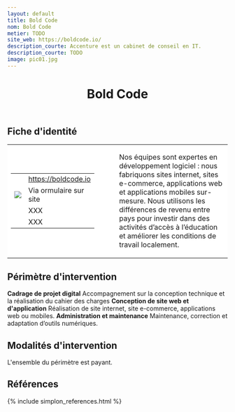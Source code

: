```yaml
---
layout: default
title: Bold Code
nom: Bold Code
metier: TODO
site_web: https://boldcode.io/
description_courte: Accenture est un cabinet de conseil en IT.
description_courte: TODO
image: pic01.jpg
---
```


<header>
	<h1> Bold Code </h1>
</header>

<div class="main">
	<h2> Fiche d'identité </h2>
	<table style="border-collapse: collapse;">
		<tr style="border: none; background-color:#FFFFFF;">
			<td style="border: none; background-color:#FFFFFF;width:20%;height:80%;">
				<div class="fiche_contact" style="">
					<table style="border-collapse: collapse;">
						<tr class="site_web" style="border: none; background-color:#FFFFFF;">
							<td style="border: none;">
								<img src="" class="fiche_icone"/>
							</td>
							<td style="border: none;">
								<a href="https://boldcode.io">https://boldcode.io</a>
							</td>
						</tr>
						<tr class="contact" style="border: none; background-color:#FFFFFF;">
							<td style="border: none;display: table-cell;">
								<img src="{{site.url}}{{site.baseurl}}/images/email_icon.png" class="image" style="max-width:150%;vertical-align: middle;"/>
							</td>
							<td style="border: none;">
								Via ormulaire sur site
							</td>
						</tr>
						<tr class="telephone" style="border: none; background-color:#FFFFFF;">
							<td style="border: none;">
								<img src="" class="fiche_icone"/>
							</td>
							<td style="border: none;">
								XXX
							</td>
						</tr>
						<tr class="zone" style="border: none; background-color:#FFFFFF;">
							<td style="border: none;">
								<img src="" class="fiche_icone"/>
							</td>
							<td style="border: none;">
								XXX
							</td>
						</tr>
					</table>
				</div>
			</td>
			<td style="width:10%;"/>
			<td style="background-color:#FFFFFF; width:60%;">
				<div class="fiche_identite">
					<p style="font-weight:normal;">
					Nos équipes sont expertes en développement logiciel : nous fabriquons sites internet, sites e-commerce, applications web et applications mobiles sur-mesure. Nous utilisons les différences de revenu entre pays pour investir dans des activités d’accès à l’éducation et améliorer les conditions de travail localement.
					</p>
				</div>
			</td>
		</tr>
	</table>
	<div class="perimetre_intervention">
		<h2> Périmètre d'intervention </h2>
		<strong>Cadrage de projet digital</strong>
		Accompagnement sur la conception technique et la réalisation du cahier des charges
		<strong>Conception de site web et d'application</strong>
		Réalisation de site internet, site e-commerce, applications web ou mobiles.
		<strong>Administration et maintenance</strong>
		Maintenance, correction et adaptation d’outils numériques.
	</div>
	<div class="modalite_intervention">
		<h2> Modalités d'intervention </h2>
		<p> L'ensemble du périmètre est payant.  </p>
	</div>
</div>
<footer class="references">
	<h2> Références </h2>
	{% include simplon_references.html %}
</footer>

